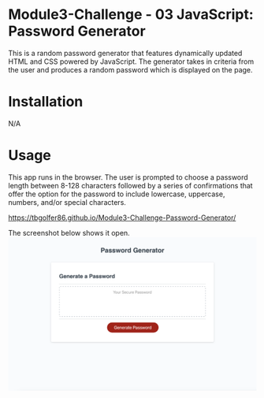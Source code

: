# Module3-Challenge - 03 JavaScript: Password Generator

This is a random password generator that features dynamically updated HTML and CSS powered by JavaScript. The generator takes in criteria from the user and produces a random password which is displayed on the page. 

# Installation

N/A

# Usage

This app runs in the browser. The user is prompted to choose a password length between 8-128 characters followed by a series of confirmations that offer the option for the password to include lowercase, uppercase, numbers, and/or special characters.

https://tbgolfer86.github.io/Module3-Challenge-Password-Generator/

The screenshot below shows it open.
![alt text](Screenshot%202022-12-06%20at%2011.45.16%20PM.png)

